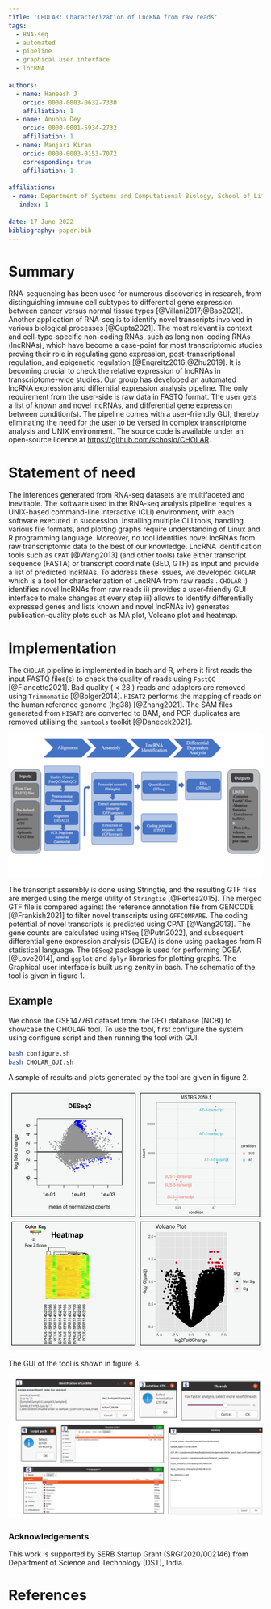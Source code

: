 ```yaml
---
title: 'CHOLAR: Characterization of LncRNA from raw reads'
tags:
  - RNA-seq
  - automated
  - pipeline
  - graphical user interface
  - lncRNA

authors:
  - name: Haneesh J 
    orcid: 0000-0003-0632-7330
    affiliation: 1 
  - name: Anubha Dey
    orcid: 0000-0001-5934-2732
    affiliation: 1
  - name: Manjari Kiran
    orcid: 0000-0003-0153-7072
    corresponding: true
    affiliation: 1
    
affiliations:
 - name: Department of Systems and Computational Biology, School of Life Sciences, University of Hyderabad, India
   index: 1
   
date: 17 June 2022
bibliography: paper.bib
---
```


# Summary

RNA-sequencing has been used for numerous discoveries in research, from distinguishing immune cell subtypes 
to differential gene expression between cancer versus normal tissue types [@Villani2017;@Bao2021].
Another application of RNA-seq is to identify novel transcripts involved in various biological processes
[@Gupta2021]. The most relevant is context and cell-type-specific non-coding RNAs,
such as long non-coding RNAs (lncRNAs), which have become a case-point for most transcriptomic studies proving
their role in regulating gene expression, post-transcriptional regulation, and epigenetic regulation [@Engreitz2016;@Zhu2019].
It is becoming crucial to check the relative expression of lncRNAs in transcriptome-wide studies. Our group
has developed an automated lncRNA expression and differntial expression analysis pipeline. The only requirement from the user-side is raw data in
FASTQ format. The user gets a list of known and novel lncRNAs, and differential
gene expression between condition(s). The pipeline comes with a user-friendly GUI, thereby eliminating the need
for the user to be versed in complex transcriptome analysis and UNIX environment.  The source code is available
under an open-source licence at https://github.com/schosio/CHOLAR.

# Statement of need

The inferences generated from RNA-seq datasets are multifaceted and inevitable. The software used in the RNA-seq analysis
pipeline requires a UNIX-based command-line interactive (CLI) environment, with each software executed in succession.
Installing multiple CLI tools, handling various file formats, and plotting graphs require understanding of Linux and
R programming language. Moreover, no tool identifies novel lncRNAs from raw transcriptomic data to the best of our
knowledge. LncRNA identification tools such as `CPAT` [@Wang2013] (and other tools) take either transcript
sequence (FASTA) or transcript coordinate (BED, GTF) as input and provide a list of predicted lncRNAs.
To address these issues, we developed `CHOLAR` which is a tool for characterization of LncRNA from raw reads .
`CHOLAR` i) identifies novel lncRNAs from raw reads ii) provides a user-friendly GUI interface to make changes
at every step iii) allows to identify differentially expressed genes and lists known and novel lncRNAs iv) generates
publication-quality plots such as MA plot, Volcano plot and heatmap.

# Implementation

The `CHOLAR` pipeline is implemented in bash and R, where it first reads the input FASTQ files(s) to check the
quality of reads using `FastQC` [@Fiancette2021]. Bad quality ( < 28 ) reads and adaptors are removed using
`Trimmomatic` [@Bolger2014]. `HISAT2` performs the mapping of reads on the human reference genome
(hg38) [@Zhang2021]. The SAM files generated from `HISAT2` are converted to BAM, and PCR duplicates are removed
utilising the `samtools` toolkit [@Danecek2021]. 

 ![<i>Schematic of the tool CHOLAR. It starts from input files, performs alignment; assembly; LncRNA identification; differential expression analysis and provides output files and plots</i>](fig1.png) 

The transcript assembly is done using Stringtie, and the resulting GTF files are merged using the merge utility of
`Stringtie` [@Pertea2015]. The merged GTF file is compared against the reference annotation file from GENCODE
[@Frankish2021] to filter novel transcripts using `GFFCOMPARE`. The coding potential of novel transcripts is
predicted using CPAT [@Wang2013]. The gene counts are calculated using `HTSeq` [@Putri2022], and subsequent
differential gene expression analysis (DGEA) is done using packages from R statistical language. 
The `DESeq2` package is used for performing DGEA [@Love2014], and `ggplot` and `dplyr` libraries for
plotting graphs. The Graphical user interface is built using zenity in bash. The schematic of the tool is given in figure 1.



## Example

We chose the GSE147761 dataset from the GEO database (NCBI) to showcase the CHOLAR tool. To use the tool, first configure the system using configure script and then running the tool with GUI.
```sh
bash configure.sh
bash CHOLAR_GUI.sh
```
A sample of results and plots 
generated by the tool are given in figure 2.

![<i>Plots from DESeq2. From top left clockwise: MA plot, plot count only generated in case a novel lncRNA is differentially expressed, Volcano plot, and heatmap</i>](fig2.png)

The GUI of the tool is shown in figure 3.

![<i>From top left clockwise: sample name input, gtf file dialog, threads slider, summary of all inputs, directory selection for script, script dialog, file selection for gtf</i>](fig3.png)


### Acknowledgements
This work is supported by SERB Startup Grant (SRG/2020/002146) from Department of Science and Technology (DST), India.

# References
